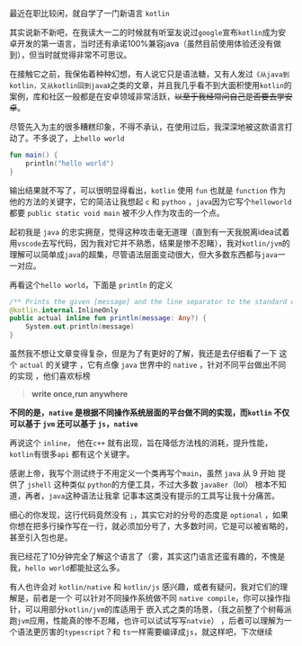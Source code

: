 最近在职比较闲，就自学了一门新语言    `kotlin`

其实说新不新吧，在我读大一二的时候就有听室友说过`google`宣布`kotlin`成为安卓开发的第一语言，当时还有承诺100%兼容java（虽然目前使用体验还没有做到），但当时就觉得非常不可思议。

在接触它之前，我保佑着种种幻想，有人说它只是语法糖，又有人发过`《从java到kotlin，又从kotlin回到java》`之类的文章，并且我几乎看不到大面积使用`kotlin`的案例，库和社区一般都是在安卓领域非常活跃，~~以至于我经常问自己是否要去学安卓~~。

尽管先入为主的很多糟糕印象，不得不承认，在使用过后，我深深地被这款语言打动了。不多说了，上`hello world`

```kotlin
fun main() {
    println("hello world")
}
```

输出结果就不写了，可以很明显得看出，`kotlin`  使用 `fun` 也就是 `function` 作为他的方法的关键字，它的简洁让我想起 `c` 和 `python` ，`java`因为它写个`helloworld` 都要 `public static void main` 被不少人作为攻击的一个点。

起初我是 `java` 的忠实拥趸，觉得这种攻击毫无道理（直到有一天我脱离idea试着用`vscode`去写代码，因为我对它并不熟悉，结果是惨不忍睹），我对`kotlin/jvm`的理解可以简单成`java`的超集，尽管语法层面变动很大，但大多数东西都与`java`一一对应。

再看这个`hello world`，下面是 `println` 的定义

```kotlin
/** Prints the given [message] and the line separator to the standard output stream. */
@kotlin.internal.InlineOnly
public actual inline fun println(message: Any?) {
    System.out.println(message)
}
```

 虽然我不想让文章变得复杂，但是为了有更好的了解，我还是去仔细看了一下 这个 `actual` 的关键字 ，它有点像 `java` 世界中的 `native` ，针对不同平台做出不同的实现 ，他们喜欢标榜

>  **write once,run anywhere** 

**不同的是，`native` 是根据不同操作系统层面的平台做不同的实现，而`kotlin` 不仅可以基于 `jvm` 还可以基于 `js`，`native`**

再说这个 `inline`， 他在`c++` 就有出现，旨在降低方法栈的消耗，提升性能，`kotlin`有很多`api` 都有这个关键字。

感谢上帝，我写个测试终于不用定义一个类再写个`main`，虽然 `java` 从 9 开始 提供了 `jshell` 这种类似 `python`的方便工具，不过大多数 `java8er`（lol） 根本不知道，再者，`java`这种语法让我拿 记事本这类没有提示的工具写让我十分痛苦。

细心的你发现，这行代码竟然没有 `;`，其实它对的分号的态度是 `optional` ，如果你想在把多行操作写在一行，就必须加分号了，大多数时间，它是可以被省略的，甚至引入包也是。

我已经花了10分钟完全了解这个语言了（雾，其实这门语言还蛮有趣的，不愧是我，`hello world`都能扯这么多。

有人也许会对 `kotlin/native` 和 `kotlin/js` 感兴趣，或者有疑问，我对它们的理解是，前者是一个 可以针对不同操作系统做不同 `native compile`，你可以操作指针，可以用部分`kotlin/jvm`的库适用于 嵌入式之类的场景，（我之前整了个树莓派跑`jvm`应用，性能真的惨不忍睹，也许可以试试写写`natvie`） ，后者可以理解为一个语法更厉害的`typescript`？和 `ts`一样需要编译成`js`，就这样吧，下次继续